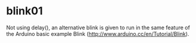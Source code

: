 # blink01
Not using delay(), an alternative blink is given to run in the same feature of the Arduino basic example Blink  (http://www.arduino.cc/en/Tutorial/Blink).
